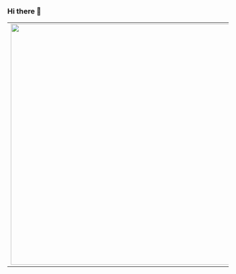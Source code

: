 ### Hi there 👋

<p align="center">
  <table border="0"  style="border: 0;">
  <tr>
      <td style="border: 0;"><img width="550px" align="left" src="https://github-readme-stats.vercel.app/api?username=Kugge&layout=compact&theme=radical&hide_border=true&hide_title=true&icon_color=5194f0&bg_color=0d1117" /></td>
      <td style="border: 0;"><img width="550px" src="https://github-readme-stats.vercel.app/api/top-langs/?username=Kugge&layout=compact&theme=radical&hide=php,css,html,Game%20Maker%20Language&hide_border=true&hide_title=true&icon_color=5194f0&bg_color=0d1117" /></td>
  </tr>   
</table>
</p>

<br />
